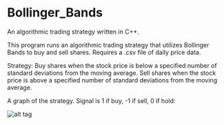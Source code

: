 # Bollinger_Bands
An algorithmic trading strategy written in C++.

This program runs an algorithmic trading strategy that utilizes Bollinger Bands to buy and sell shares.
Requires a .csv file of daily price data.

Strategy:
Buy shares when the stock price is below a specified number of standard deviations from the moving average.
Sell shares when the stock price is above a specified number of standard deviations from the moving average.

A graph of the strategy. Signal is 1 if buy, -1 if sell, 0 if hold:

![alt tag](http://i.imgur.com/uxwmoHr.png)
